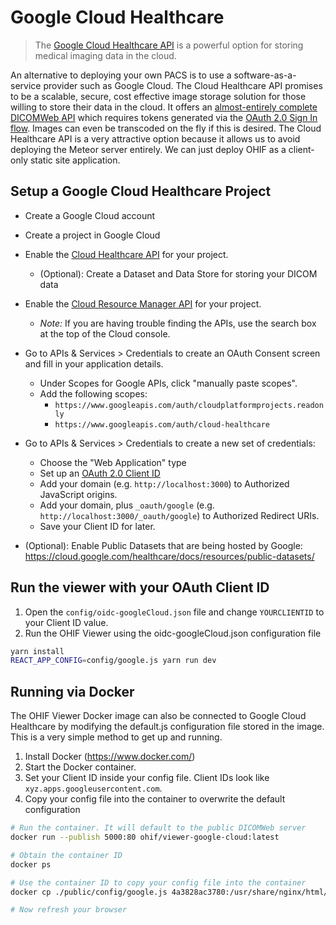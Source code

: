 # Google Cloud Healthcare

> The [Google Cloud Healthcare API](https://cloud.google.com/healthcare/) is a
> powerful option for storing medical imaging data in the cloud.

An alternative to deploying your own PACS is to use a software-as-a-service
provider such as Google Cloud. The Cloud Healthcare API promises to be a
scalable, secure, cost effective image storage solution for those willing to
store their data in the cloud. It offers an
[almost-entirely complete DICOMWeb API](https://cloud.google.com/healthcare/docs/dicom)
which requires tokens generated via the
[OAuth 2.0 Sign In flow](https://developers.google.com/identity/sign-in/web/sign-in).
Images can even be transcoded on the fly if this is desired. The Cloud
Healthcare API is a very attractive option because it allows us to avoid
deploying the Meteor server entirely. We can just deploy OHIF as a client-only
static site application.

## Setup a Google Cloud Healthcare Project

- Create a Google Cloud account
- Create a project in Google Cloud
- Enable the [Cloud Healthcare API](https://cloud.google.com/healthcare/) for
  your project.
  - (Optional): Create a Dataset and Data Store for storing your DICOM data
- Enable the
  [Cloud Resource Manager API](https://cloud.google.com/resource-manager/) for
  your project.
  - _Note:_ If you are having trouble finding the APIs, use the search box at
    the top of the Cloud console.
- Go to APIs & Services > Credentials to create an OAuth Consent screen and fill
  in your application details.
  - Under Scopes for Google APIs, click "manually paste scopes".
  - Add the following scopes:
    - `https://www.googleapis.com/auth/cloudplatformprojects.readonly`
    - `https://www.googleapis.com/auth/cloud-healthcare`
- Go to APIs & Services > Credentials to create a new set of credentials:

  - Choose the "Web Application" type
  - Set up an
    [OAuth 2.0 Client ID](https://support.google.com/cloud/answer/6158849?hl=en)
  - Add your domain (e.g. `http://localhost:3000`) to Authorized JavaScript
    origins.
  - Add your domain, plus `_oauth/google` (e.g.
    `http://localhost:3000/_oauth/google`) to Authorized Redirect URIs.
  - Save your Client ID for later.

- (Optional): Enable Public Datasets that are being hosted by Google:
  https://cloud.google.com/healthcare/docs/resources/public-datasets/

## Run the viewer with your OAuth Client ID

1. Open the `config/oidc-googleCloud.json` file and change `YOURCLIENTID` to
   your Client ID value.
1. Run the OHIF Viewer using the oidc-googleCloud.json configuration file

```bash
yarn install
REACT_APP_CONFIG=config/google.js yarn run dev
```

## Running via Docker

The OHIF Viewer Docker image can also be connected to Google Cloud Healthcare by modifying the default.js configuration file stored in the image. This is a very simple method to get up and running.

1. Install Docker (https://www.docker.com/)
1. Start the Docker container.
1. Set your Client ID inside your config file.
   Client IDs look like `xyz.apps.googleusercontent.com`.
1. Copy your config file into the container to overwrite the default configuration

```bash
# Run the container. It will default to the public DICOMWeb server
docker run --publish 5000:80 ohif/viewer-google-cloud:latest

# Obtain the container ID
docker ps

# Use the container ID to copy your config file into the container
docker cp ./public/config/google.js 4a3828ac3780:/usr/share/nginx/html/config/default.js

# Now refresh your browser
```